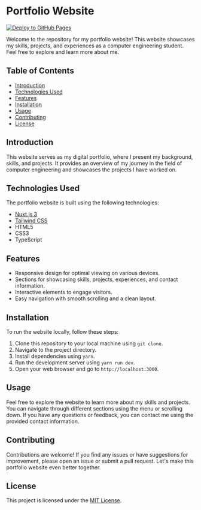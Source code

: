# Portfolio Website

[![Deploy to GitHub Pages](https://github.com/cherifad/cherifad.github.io/actions/workflows/nuxtjs.yml/badge.svg)](https://github.com/cherifad/cherifad.github.io/actions/workflows/nuxtjs.yml)

Welcome to the repository for my portfolio website! This website showcases my skills, projects, and experiences as a computer engineering student. Feel free to explore and learn more about me.

## Table of Contents

- [Introduction](#introduction)
- [Technologies Used](#technologies-used)
- [Features](#features)
- [Installation](#installation)
- [Usage](#usage)
- [Contributing](#contributing)
- [License](#license)

## Introduction

This website serves as my digital portfolio, where I present my background, skills, and projects. It provides an overview of my journey in the field of computer engineering and showcases the projects I have worked on.

## Technologies Used

The portfolio website is built using the following technologies:

- [Nuxt.js 3](https://nuxtjs.org/)
- [Tailwind CSS](https://tailwindcss.com/)
- HTML5
- CSS3
- TypeScript

## Features

- Responsive design for optimal viewing on various devices.
- Sections for showcasing skills, projects, experiences, and contact information.
- Interactive elements to engage visitors.
- Easy navigation with smooth scrolling and a clean layout.

## Installation

To run the website locally, follow these steps:

1. Clone this repository to your local machine using `git clone`.
2. Navigate to the project directory.
3. Install dependencies using `yarn`.
4. Run the development server using `yarn run dev`.
5. Open your web browser and go to `http://localhost:3000`.


## Usage

Feel free to explore the website to learn more about my skills and projects. You can navigate through different sections using the menu or scrolling down. If you have any questions or feedback, you can contact me using the provided contact information.

## Contributing

Contributions are welcome! If you find any issues or have suggestions for improvement, please open an issue or submit a pull request. Let's make this portfolio website even better together.

## License

This project is licensed under the [MIT License](LICENSE).

